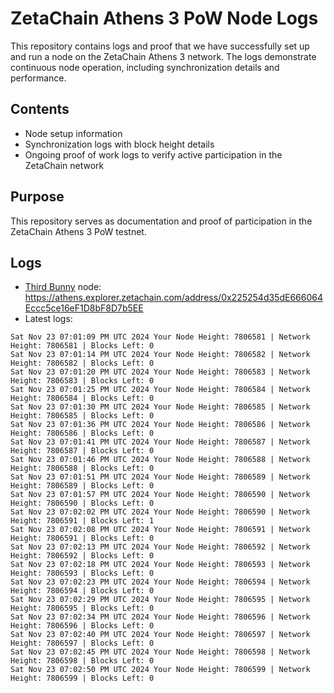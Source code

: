 # ZetaChain Athens 3 PoW Node Logs
This repository contains logs and proof that we have successfully set up and run a node on the ZetaChain Athens 3 network. The logs demonstrate continuous node operation, including synchronization details and performance.

## Contents
- Node setup information
- Synchronization logs with block height details
- Ongoing proof of work logs to verify active participation in the ZetaChain network

## Purpose
This repository serves as documentation and proof of participation in the ZetaChain Athens 3 PoW testnet.

## Logs

- [Third Bunny](https://thirdbunny.xyz/) node: https://athens.explorer.zetachain.com/address/0x225254d35dE666064Eccc5ce16eF1D8bF8D7b5EE
- Latest logs:
```
Sat Nov 23 07:01:09 PM UTC 2024 Your Node Height: 7806581 | Network Height: 7806581 | Blocks Left: 0
Sat Nov 23 07:01:14 PM UTC 2024 Your Node Height: 7806582 | Network Height: 7806582 | Blocks Left: 0
Sat Nov 23 07:01:20 PM UTC 2024 Your Node Height: 7806583 | Network Height: 7806583 | Blocks Left: 0
Sat Nov 23 07:01:25 PM UTC 2024 Your Node Height: 7806584 | Network Height: 7806584 | Blocks Left: 0
Sat Nov 23 07:01:30 PM UTC 2024 Your Node Height: 7806585 | Network Height: 7806585 | Blocks Left: 0
Sat Nov 23 07:01:36 PM UTC 2024 Your Node Height: 7806586 | Network Height: 7806586 | Blocks Left: 0
Sat Nov 23 07:01:41 PM UTC 2024 Your Node Height: 7806587 | Network Height: 7806587 | Blocks Left: 0
Sat Nov 23 07:01:46 PM UTC 2024 Your Node Height: 7806588 | Network Height: 7806588 | Blocks Left: 0
Sat Nov 23 07:01:51 PM UTC 2024 Your Node Height: 7806589 | Network Height: 7806589 | Blocks Left: 0
Sat Nov 23 07:01:57 PM UTC 2024 Your Node Height: 7806590 | Network Height: 7806590 | Blocks Left: 0
Sat Nov 23 07:02:02 PM UTC 2024 Your Node Height: 7806590 | Network Height: 7806591 | Blocks Left: 1
Sat Nov 23 07:02:08 PM UTC 2024 Your Node Height: 7806591 | Network Height: 7806591 | Blocks Left: 0
Sat Nov 23 07:02:13 PM UTC 2024 Your Node Height: 7806592 | Network Height: 7806592 | Blocks Left: 0
Sat Nov 23 07:02:18 PM UTC 2024 Your Node Height: 7806593 | Network Height: 7806593 | Blocks Left: 0
Sat Nov 23 07:02:23 PM UTC 2024 Your Node Height: 7806594 | Network Height: 7806594 | Blocks Left: 0
Sat Nov 23 07:02:29 PM UTC 2024 Your Node Height: 7806595 | Network Height: 7806595 | Blocks Left: 0
Sat Nov 23 07:02:34 PM UTC 2024 Your Node Height: 7806596 | Network Height: 7806596 | Blocks Left: 0
Sat Nov 23 07:02:40 PM UTC 2024 Your Node Height: 7806597 | Network Height: 7806597 | Blocks Left: 0
Sat Nov 23 07:02:45 PM UTC 2024 Your Node Height: 7806598 | Network Height: 7806598 | Blocks Left: 0
Sat Nov 23 07:02:50 PM UTC 2024 Your Node Height: 7806599 | Network Height: 7806599 | Blocks Left: 0
```
